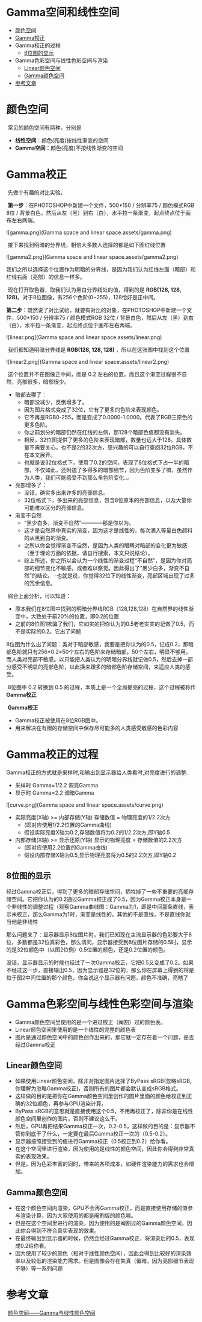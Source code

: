 ﻿# Gamma空间和线性空间

- [颜色空间](http://aicdg.com/gamma-and-linear-space/#颜色空间)
- [Gamma校正](http://aicdg.com/gamma-and-linear-space/#gamma校正)
- Gamma校正的过程
  - [8位图的显示](http://aicdg.com/gamma-and-linear-space/#8位图的显示)
- Gamma色彩空间与线性色彩空间与渲染
  - [Linear颜色空间](http://aicdg.com/gamma-and-linear-space/#linear颜色空间)
  - [Gamma颜色空间](http://aicdg.com/gamma-and-linear-space/#gamma颜色空间)
- [参考文章](http://aicdg.com/gamma-and-linear-space/#参考文章)

# 颜色空间

​       常见的颜色空间有两种，分别是

- **线性空间**：颜色(亮度)按线性渐变的空间
- **Gamma空间**：颜色(亮度)不按线性渐变的空间

# Gamma校正

​       先做个有趣的对比实验。

​       **第一步**：在PHOTOSHOP中新建一个文件，500*150 / 分辨率75 / 颜色模式RGB 8位 / 背景白色，然后从左（黑）到右（白），水平拉一条渐变，起点终点位于画布左右两端。

![gamma.png](Gamma space and linear space.assets/gamma.png)

​       接下来找到明暗的分界线，相信大多数人选择的都是如下图红线位置

![gamma2.png](Gamma space and linear space.assets/gamma2.png)

​       我们之所以选择这个位置作为明暗的分界线，是因为我们认为红线左面（暗部）和红线右面（亮部）的信息一样多。

​       现在打开取色器，取我们认为黑白分界线处的值，得到的是 **RGB(128, 128, 128)**。对于8位图像，有256个色阶(0~255)，128恰好是正中间。

​       **第二步**：既然说了对比试验，就要有对比的对象，在PHOTOSHOP中新建一个文件，500*150 / 分辨率75 / 颜色模式RGB 32位 / 背景白色，然后从左（黑）到右（白），水平拉一条渐变，起点终点位于画布左右两端。

![linear.png](Gamma space and linear space.assets/linear.png)

​       我们都知道明暗分界线是 **RGB(128, 128, 128)** ，所以在这张图中找到这个位置

![linear2.png](Gamma space and linear space.assets/linear2.png)

​       这个位置并不在图像正中间，而是 0.2 左右的位置。而且这个渐变过程很不自然，亮部很多，暗部很少。

- 暗部去哪了：     
  - 暗部没减少，反倒增多了。
  - 因为图片格式变成了32位，它有了更多的色阶来表现颜色。
  - 它不再是RGB0-255，而是变成了0.0000-1.0000。代表了RGB三原色的更多色阶。
  - 你之前划分的暗部仍然在红线的左侧，那128个暗部色值都没有消失。
  - 相反，32位图提供了更多的色阶来表现暗部，数量也远大于128。具体数量不需要关心，也不是2的32次方，感兴趣的可以自行查阅32位RGB，不在本文展开。
  - 也就是说32位格式下，使用了0.2的空间，表现了8位格式下占一半的暗部，不仅如此，还附送了多得多的暗部细节，因为色阶变多了嘛，虽然作为人类，我们可能感受不到那么多色阶变化..。
- 亮部增多了：     
  - 没错，确实多出来许多的亮部信息。
  - 32位格式下，多出来的亮部信息，包含8位原本的亮部信息，以及大量你可能难以区分的亮部信息。
- 渐变不自然     
  - “黑少白多，渐变不自然”————那是你以为。
  - 这才是自然界中真实的渐变，因为这才是线性的，每次滴入等量白色颜料的从黑到白的渐变。
  - 之所以你会觉得渐变不自然，是因为人类的眼睛对暗部的变化更为敏感（至于理论方面的依据，请自行搜索，本文只说结论）。
  - 综上所述，你之所以会认为一个线性的渐变过程“不自然”，是因为你对亮部的细节变化不敏感，或者难以察觉。因此得出了“黑少白多，渐变不自然”的结论。   -也就是说，你觉得32位下的线性渐变，亮部区域出现了过多的冗余信息。

​       综合上面分析，可以知道：

- 原本我们在8位图中找到的明暗分界线RGB（128,128,128）在自然界的线性渐变中，大致处于前20%的位置，即0.2的位置
- 之前的8位图1欺骗了我们，它如实的把你认为的0.5老老实实的记做了0.5，而不是实际的0.2。它出了问题

​        8位图为什么出了问题：类对于暗部敏感，我要是把你认为的0.5，记成0.2，那暗部色阶就只有256*0.2=50个左右的色阶来存储暗部，50个左右，明显不够用。而人类对亮部不敏感。以只能把人类认为的明暗分界线就记做0.5，然后去掉一部分感受不明显的亮部色阶，以此换来跟多的暗部色阶存储空间，来适应人类的感受。

​       8位图中 0.2 转换到 0.5 的过程，本质上是一个全局提亮的过程，这个过程被称作 **Gamma校正**

​       **Gamma校正**

- Gamma校正被使用在8位RGB图中。
- 用来解决在有限的存储空间中保存尽可能多的人类感受敏感的色彩内容

# Gamma校正的过程

​       Gamma校正的方式就是采样时,和输出到显示器给人类看时,对亮度进行的调整.

- 采样时 Gamma=1/2.2 调亮Gamma
- 显示时 Gamma=2.2 调暗Gamma

![curve.png](Gamma space and linear space.assets/curve.png)

- 实际亮度(X轴) >= 内部存储(Y轴) 存储数值 = 物理亮度的1/2.2次方     
  - (即对应使用1/2.2位置的Gamma曲线)
  - 假设实际亮度X轴为0.2,存储数值将为0.2的1/2.2次方,即Y轴0.5
- 内部存储(X轴) >= 显示还原(Y轴) 显示的物理亮度 = 存储数值的2.2次方     
  - (即对应使用2.2位置的Gamma曲线)
  - 假设内部存储X轴为0.5,显示物理亮度将为0.5的2.2次方,即Y轴0.2

## 8位图的显示

​        经过Gamma校正后，得到了更多的暗部存储空间，牺牲掉了一些不重要的亮部存储空间。它把你认为的0.2通过Gamma校正成了0.5，因为Gamma校正本身是一个非线性的调整过程（观察Gamma曲线图：Gamma为1，即是中间那条直线，表示未校正，那么Gamma为1时，渐变是线性的。其他的不是直线，不是直线你就当他是非线性

​       那么问题来了：显示器显示8位图片时，我们已知现在主流显示器的色彩要大于8位，多数都是32位真彩色，那么请问，显示器接受到8位图片存储的0.5时，显示的是32位颜色中（以图2位例）0.5位置的颜色，还是0.2位置的颜色。

​       没错，显示器显示的时候也经过了一次Gamma校正，它把0.5又变成了0.2。如果不经过这一步，直接输出0.5，因为显示器是32位的，那么你在屏幕上得到的将是位于图2中间位置的那个颜色，你会说这个显示器有问题，颜色不准确，亮瞎了

# Gamma色彩空间与线性色彩空间与渲染

- Gamma颜色空间里使用的是一个进过校正（阉割）过的颜色表。
- Linear颜色空间里使用的是一个线性的完整的颜色表
- 图片是通过颜色空间中的颜色创作出来的，那它就一定存在着一个问题，是否经过Gamma校正

## Linear颜色空间

- 如果使用Linear颜色空间，除非对指定图片选择了ByPass sRGB(忽略sRGB,你理解为忽略Gamma校正)，否则所有的图片都会默认变成sRGB格式。
- 这样做的目的是把你在Gamma颜色空间里创作的图片里面的颜色给校正到正确的32位颜色，再参与GPU渲染计算。
- ByPass sRGB的意思就是直接使用这个0.5，不用再校正了，除非你是在线性颜色空间里创作的图片，否则不建议这么干。
- 然后，GPU再把结果Gamma校正一次，0.2-0.5，这样做的目的是：显示器不管你到底干了什么，一定要在最后Gamma校正一次的（0.5-0.2）。
- 显示器按照接受到的值进行Gamma校正（0.5校正到0.2）给你看。
- 在这个空间里进行渲染，因为使用的是线性的颜色空间，因此你会得到非常真实的表现效果。
- 但是，因为色彩丰富的同时，带来的各项成本，如硬件渲染能力的需求也会增加。

## Gamma颜色空间

- 在这个颜色空间内渲染，GPU不会再Gamma校正，而是直接使用存储的值参与渲染计算，因为大家使用的都是阉割版的颜色嘛。
- 但是在这个空间里进行的渲染，因为使用的是阉割过的Gamma颜色空间，因此你会得到不符合真实表现的效果。
- 在最终输出到显示器的时候，仍然会经过Gamma校正，将渲染后的0.5，表现成0.2给你看。
- 因为使用了较少的颜色（相对于线性颜色空间），因此会得到比较好的渲染效率以及较低的渲染能力需求。但是图像会存在失真（偏暗，因为亮部细节表现不够）等一系列问题

# 参考文章

​       [颜色空间——Gamma与线性颜色空间](https://www.cnblogs.com/guanzz/p/7416821.html)
